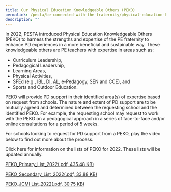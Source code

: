 ```yaml
---
title: Our Physical Education Knowledgeable Others (PEKO)
permalink: /pesta/be-connected-with-the-fraternity/physical-education-knowledgeable-others-peko/
description: ""
---
```

In 2022, PESTA introduced Physical Education Knowledgeable Others (PEKO) to harness the strengths and expertise of the PE fraternity to enhance PD experiences in a more beneficial and sustainable way. These knowledgeable others are PE teachers with expertise in areas such as:

*   Curriculum Leadership,
*   Pedagogical Leadership,
*   Learning Areas,
*   Physical Activities,
*   SFEd (e.g., IBL, DI, AL, e-Pedagogy, SEN and CCE), and
*   Sports and Outdoor Education.

PEKO will provide PD support in their identified area(s) of expertise based on request from schools. The nature and extent of PD support are to be mutually agreed and determined between the requesting school and the identified PEKO. For example, the requesting school may request to work with the PEKO on a pedagogical approach in a series of face-to-face and/or online consultations for a period of 5 weeks.

For schools looking to request for PD support from a PEKO, play the video below to find out more about the process.

Click here for information on the lists of PEKO for 2022. These lists will be updated annually.

[PEKO\_Primary\_List\_2022(.pdf, 435.48 KB)](https://academyofsingaporeteachers.moe.edu.sg/docs/librariesprovider3/default-document-library/peko_primary_list_20222eedebff66ea49539920d5ad4f976dc8.pdf?sfvrsn=9d07a264_0 "PEKO_Primary_List_2022")

[PEKO\_Secondary\_List\_2022(.pdf, 33.88 KB)](https://academyofsingaporeteachers.moe.edu.sg/docs/librariesprovider3/default-document-library/peko_secondary_list_2022.pdf?sfvrsn=a4d0e56_0 "PEKO_Secondary_List_2022")

[PEKO\_JCMI List\_2022(.pdf, 30.75 KB)](https://academyofsingaporeteachers.moe.edu.sg/docs/librariesprovider3/default-document-library/peko_jcmi-list_2022.pdf?sfvrsn=a987f022_0 "PEKO_JCMI List_2022")
